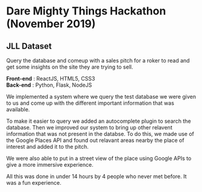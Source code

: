# Dare Mighty Things Hackathon (November 2019)
## JLL Dataset
Query the database and comeup with a sales pitch for a roker to read and get some insights on the site they are trying to sell.

**Front-end** : ReactJS, HTML5, CSS3<br/>
**Back-end** : Python, Flask, NodeJS

We implemented a system where we query the test database we were given to us and come up with the different important information that was available.

To make it easier to query we added an autocomplete plugin to search the database. Then we improved our system to bring up other relavent information that was not present in the databse. To do this, we made use of the Google Places API and found out relavant areas nearby the place of interest and added it to the pitch. 

We were also able to put in a street view of the place using Google APIs to give a more immersive experience.

All this was done in under 14 hours by 4 people who never met before. It was a fun experience.
